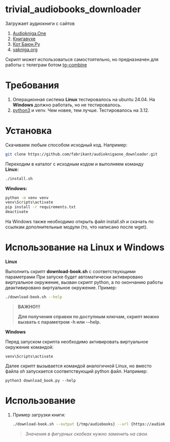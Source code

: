 # trivial_audiobooks_downloader
Загружает аудиокниги с сайтов
1. [Audiokniga.One](https://audiokniga.one/)
1. [Книгавухе](https://knigavuhe.org/)
1. [Кот Баюн.Ру](https://kot-baun.ru/)
1. [yakniga.org](https://yakniga.org/)

Скрипт может использоваться самостоятельно, но предназначен для работы с телеграм ботом [tg-combine](https://github.com/fabrikant/tg-combine)

# Требования
1. Операционная система **Linux** тестировалось на ubuntu 24.04. На **Windows** должно работать, но не тестировалось.
1. [python3](https://www.python.org/) и venv. Чем новее, тем лучше. Тестировалось на 3.12.

# Установка
Скачиваем любым способом исходный код. Например:  
```bash
git clone https://github.com/fabrikant/audioknigaone_downloader.git
```
Переходим в каталог с исходным кодом и выполняем команду  
**Linux:**
```bash
./install.sh
```
**Windows:**
```cmd
python -m venv venv
venv\Scripts\activate
pip install -r requirements.txt
deactivate
```
На Windows также необходимо открыть файл install.sh и скачать по ссылкам дополнительные модули (то, что написано после wget).

# Использование на Linux и Windows
**Linux**

Выполнить скрипт **download-book.sh** с соответствующими параметрами
При запуске будет автоматически активировано виртуальное окружение, вызван скрипт python, а по окончанию работы деактивировано виртуальное окружение. Пример:
```bash
./download-book.sh --help
```

>**ВАЖНО!!!**
>
>**Для получения справки по доступным ключам, скрипт можно вызвать с параметром -h или --help.**

**Windows**

Перед запуском скрипта необходимо активировать виртуальное окружение командой:
```
venv\Scripts\activate
```
Далее скрипт вызывается командой аналогичной Linux, но вместо файла *sh* запускается соответствующий python файл. Например:
```
python3 download_book.py --help
```

# Использование
1. Пример загрузки книги:

    ```bash
    ./download-book.sh --output {/tmp/audiobooks} --url {https://audiokniga.one/16968-zemlja-zakata.html}
    ``` 
    >*Значения в фигурных скобках нужно заменить на свои.*

